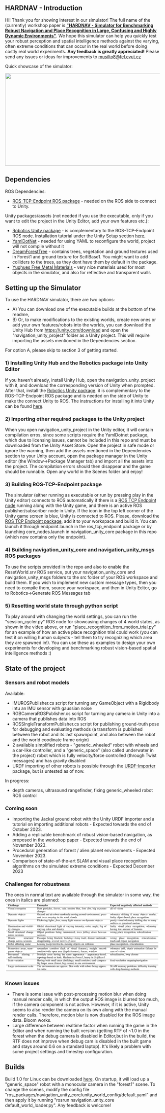 ## HARDNAV - Introduction
Hi! Thank you for showing interest in our simulator! The full name of the (currently) workshop paper is [**"HARDNAV - Simulator for Benchmarking Robust Navigation and Place Recognition in Large, Confusing and Highly Dynamic Environments"**](https://drive.google.com/drive/folders/1P0P6gtV69hoTc37NbpVFxB2imXVYpxip). We hope this simulator can help you quickly test your robust perception and spatial intelligence methods against the varying, often extreme conditions that can occur in the real world before doing costly real world experiments. **Any feedback is greatly appreciated!** Please send any issues or ideas for improvements to musilto8@fel.cvut.cz

Quick showcase of the simulator:

[<img src="https://img.youtube.com/vi/AT6wtF-p_fQ/hqdefault.jpg" width="600" height="300"
/>](https://www.youtube.com/embed/AT6wtF-p_fQ)

## Dependencies
ROS Dependencies:
- [ROS-TCP-Endpoint ROS package](https://github.com/Unity-Technologies/ROS-TCP-Endpoint) - needed on the ROS side to connect to Unity.
  
Unity packages/assets (not needed if you use the executable, only if you want to edit the project in the Unity Editor, add your own features etc.):
- [Robotics Unity package](https://github.com/Unity-Technologies/ROS-TCP-Connector) - is complementary to the ROS-TCP-Endpoint ROS node. Installation tutorial under the Unity Setup section [here](https://github.com/Unity-Technologies/Unity-Robotics-Hub/blob/main/tutorials/ros_unity_integration/setup.md).
- [YamlDotNet](https://assetstore.unity.com/packages/tools/integration/yamldotnet-for-unity-36292) - needed for using YAML to reconfigure the world, project will not compile without it
- [DreamForestTree](https://assetstore.unity.com/packages/3d/vegetation/trees/dream-forest-tree-105297) - contains trees, vegetation and ground textures used in Forest1 and ground texture for ScifiBase1. You might want to add colliders to the trees, as they dont have them by default in the package.
- [Yughues Free Metal Materials](https://assetstore.unity.com/packages/2d/textures-materials/metals/yughues-free-metal-materials-12949) - very nice materials used for most objects in the simulator, and also for reflective and transparent walls

## Setting up the Simulator
To use the HARDNAV simulator, there are two options:
- A) You can download one of the executable builds at the bottom of the readme,
- B) Or, to make modifications to the existing worlds, create new ones or add your own features/robots into the worlds, you can download the Unity Hub from https://unity.com/download and open the "navigation_unity_project" folder as a Unity project. This will require importing the assets mentioned in the Dependencies section.
 
For option A, please skip to section 3 of getting started. 


### 1) Installing Unity Hub and the Robotics package into Unity Editor
If you haven't already, install Unity Hub, open the navigation_unity_project with it, and download the corresponding version of Unity when prompted. After that, install the [Robotics Unity package](https://github.com/Unity-Technologies/ROS-TCP-Connector). it is complementary to the ROS-TCP-Endpoint ROS package and is needed on the side of Unity to make the connect Unity to ROS. The instructions for installing it into Unity can be found [here](https://github.com/Unity-Technologies/Unity-Robotics-Hub/blob/main/tutorials/ros_unity_integration/setup.md).

### 2) Importing other required packages to the Unity project
When you open navigation_unity_project in the Unity editor, it will contain compilation erros, since some scripts require the YamlDotnet package, which due to licensing issues, cannot be included in this repo and must be downloaded from the Unity Asset Store. Open the project in safe mode or ignore the warning, then add the assets mentioned in the Dependencies section to your Unity account, open the package manager in the Unity editor (the Window->Package Manager tab) and import all the assets into the project. The compilation errors should then disappear and the game should be runnable. Open any world in the Scenes folder and enjoy!

### 3) Building ROS-TCP-Endpoint package
The simulator (either running as executable or run by pressing play in the Unity editor) connects to ROS automatically if there is a [ROS TCP Endpoint node](https://github.com/Unity-Technologies/ROS-TCP-Endpoint) running along with the Unity game, and there is an active ROS publisher/subscriber node in Unity. If the icon in the top left corner of the Unity game screen is blue, Unity is connected to ROS. Please, download the [ROS TCP Endpoint package](https://github.com/Unity-Technologies/ROS-TCP-Endpoint), add it to your workspace and build it. You can launch it through endpoint.launch in the ros_tcp_endpoint package or by launching core_nodes.launch in navigation_unity_core package in this repo (which now contains only the endpoint).

### 4) Building navigation_unity_core and navigation_unity_msgs ROS packages 
To use the scripts provided in the repo and also to enable the ResetWorld.srv ROS service, put your navigation_unity_core and navigation_unity_msgs folders to the src folder of your ROS workspace and build them. If you wish to implement new custom message types, then you need to compile them, source your workspace, and then in Unity Editor, go to Robotics->Generate ROS Messages tab

### 5) Resetting world state through python script
To play around with changing the world settings, you can run the "session_cycler.py" ROS node for showcasing changes of 4 world states, as shown in the video above, or run "place_recognition_from_motion_trial.py" for an example of how an active place recognition trial could work (you can test it on willing human subjects - tell them to try recognizing which area they are spawned in!). You can use these as examples to design your own experiments for developing and benchmarking robust vision-based spatial intelligence methods :)

## State of the project
### Sensors and robot models
Available:
- IMUROSPublisher.cs script for turning any GameObject with a Rigidbody intu an IMU sensor with gaussian noise
- RGBCameraROSPublisher.cs script for turning any camera in Unity into a camera that publishes data into ROS
- ROSSIngleTransformPublisher.cs script for publishing ground-truth pose for debugging and evaluating methods (a transform is published between the robot and its last spawnpoint, and also between the robot and the world coodinate frame origin)
- 2 available simplified robots - "generic_wheeled" robot with wheels and a car-like controller, and a "generic_space" (also called underwater in the project) robot which is fully velocity/force controlled (through Twist messages) and has gravity disabled
- URDF importing of other robots is possible through the [URDF-Importer](https://github.com/Unity-Technologies/URDF-Importer) package, but is untested as of now.
  
In progress:
- depth cameras, ultrasound rangefinder, fixing generic_wheeled robot ROS control
### Coming soon
- Importing the Jackal ground robot with the Unity URDF importer and a tutorial on importing additional robots - Expected towards the end of October 2023.
- Adding a replicable benchmark of robust vision-based navigation, as proposed in the [workshop paper](https://drive.google.com/drive/folders/1P0P6gtV69hoTc37NbpVFxB2imXVYpxip) - Expected towards the end of November 2023.
- Procedural generation of forest / alien planet environments - Expected November 2023.
- Comparison of state-of-the-art SLAM and visual place recognition algorithms on the simulated extreme conditions - Expected December 2023

### Challenges for robustness
The ones in normal text are available through the simulator in some way, the ones in italics are planned:
![Alt text](media/challenges.png)

### Known issues
- There is some issue with post-processing motion blur when doing manual render calls, in which the output ROS image is blurred too much, if the camera component is not active. However, if it is active, Unity seems to also render the camera on its own along with the manual render calls. Therefore, motion blur is now disabled for the ROS image data. Bloom works.
- Large difference between realtime factor when running the game in the Editor and when running the built version (getting RTF of ~1.0 in the forest when the debug camera is disabled in Editor,but in the build, the RTF does not improve when debug cam is disabled in the built game and stays around 0.6 on a standard laptop). It's likely a problem with some project settings and timestep configuration.

## Builds
Build 1.0 for Linux can be downloaded [here](https://nasmrs.felk.cvut.cz/index.php/s/pb72nPHCTmn9cF2). On startup, it will load up a "generic_space" robot with a monocular camera in the "forest1" scene. To change the scenes, modify the config file "ros_packages/navigation_unity_core/unity_world_config/default.yaml" and then apply it by running "rosrun navigation_unity_core default_world_loader.py". Any feedback is welcome!
